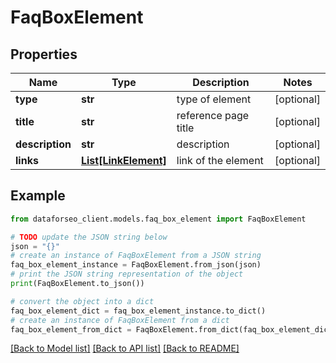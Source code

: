 # FaqBoxElement


## Properties

Name | Type | Description | Notes
------------ | ------------- | ------------- | -------------
**type** | **str** | type of element | [optional] 
**title** | **str** | reference page title | [optional] 
**description** | **str** | description | [optional] 
**links** | [**List[LinkElement]**](LinkElement.md) | link of the element | [optional] 

## Example

```python
from dataforseo_client.models.faq_box_element import FaqBoxElement

# TODO update the JSON string below
json = "{}"
# create an instance of FaqBoxElement from a JSON string
faq_box_element_instance = FaqBoxElement.from_json(json)
# print the JSON string representation of the object
print(FaqBoxElement.to_json())

# convert the object into a dict
faq_box_element_dict = faq_box_element_instance.to_dict()
# create an instance of FaqBoxElement from a dict
faq_box_element_from_dict = FaqBoxElement.from_dict(faq_box_element_dict)
```
[[Back to Model list]](../README.md#documentation-for-models) [[Back to API list]](../README.md#documentation-for-api-endpoints) [[Back to README]](../README.md)


